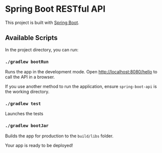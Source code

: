 # Spring Boot RESTful API

This project is built with [Spring Boot](https://spring.io/projects/spring-boot).

## Available Scripts

In the project directory, you can run:

### `./gradlew bootRun`

Runs the app in the development mode. Open [http://localhost:8080/hello](http://localhost:8080/hello) to call the API
in a browser.

If you use another method to run the application, ensure `spring-boot-api` is the working directory.

### `./gradlew test`

Launches the tests

### `./gradlew bootJar`

Builds the app for production to the `build/libs` folder.

Your app is ready to be deployed!
